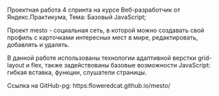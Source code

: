 Проектная работа 4 спринта на курсе Веб-разработчик от Яндекс.Практикума,
Тема: Базовый JavaScript;

Проект mesto - социальная сеть, в которой можно создавать свой профиль с карточками интересных мест в мире, редактировать, добавлять и удалять.

В данной работе использованы технологии адаптивной верстки grid-layout и flex, 
также задействованы базовые возможности JavaScript: гибкая вставка, функции, слушатели страницы.

Ссылка на GitHub-pg: https:floweredcat.github.io/mesto/